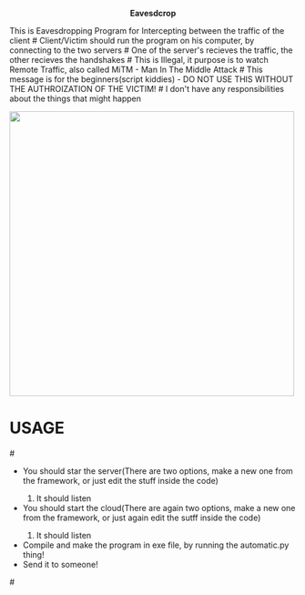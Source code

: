 <p align="center"><b> Eavesdcrop </b></p>
<p align="left">This is Eavesdropping Program for Intercepting between the traffic of the client # Client/Victim should run the program on his computer, by connecting to the two servers  # One of the server's recieves the traffic, the other recieves the handshakes # This is Illegal, it purpose is to watch Remote Traffic, also called MiTM - Man In The Middle Attack # This message is for the beginners(script kiddies) - DO NOT USE THIS WITHOUT THE AUTHROIZATION OF THE VICTIM! # I don't have any responsibilities about the things that might happen </p>
<p align="left"><img src="https://cdn3.iconfinder.com/data/icons/detective-investigator/230/detective-006-512.png" width=500, height=500></p>
<p align="center"><h1> USAGE </h1></p>
#
<ul>
  <li> You should star the server(There are two options, make a new one from the framework, or just edit the stuff inside the code) </li>
  <ol>
    <li> It should listen </li>
  </ol>
  <li> You should start the cloud(There are again two options, make a new one from the framework, or just again edit the sutff inside the code) </li>
  <ol>
    <li> It should listen </li>
  </ol>
  <li> Compile and make the program in exe file, by running the automatic.py thing! </li>
  <li> Send it to someone! </li>
</ul>
#
